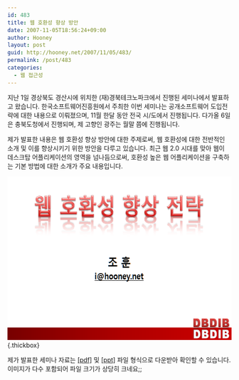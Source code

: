 ```yaml
---
id: 483
title: 웹 호환성 향상 방안
date: 2007-11-05T18:56:24+09:00
author: Hooney
layout: post
guid: http://hooney.net/2007/11/05/483/
permalink: /post/483
categories:
  - 웹 접근성
---
```

지난 1일 경상북도 경산시에 위치한 (재)경북테크노파크에서 진행된 세미나에서 발표하고 왔습니다. 한국소프트웨어진흥원에서 주최한 이번 세미나는 공개소프트웨어 도입전략에 대한 내용으로 이뤄졌으며, 11월 한달 동안 전국 시/도에서 진행됩니다. 다가올 6일은 충북도청에서 진행되며, 제 고향인 광주는 월말 쯤에 진행됩니다.

제가 발표한 내용은 웹 호환성 향상 방안에 대한 주제로써, 웹 호환성에 대한 전반적인 소개 및 이를 향상시키기 위한 방안을 다루고 있습니다. 최근 웹 2.0 시대를 맞아 웹이 데스크탑 어플리케이션의 영역을 넘나듬으로써, 호환성 높은 웹 어플리케이션을 구축하는 기본 방법에 대한 소개가 주요 내용입니다.

[<img src="/wp-content/uploads/2007/11/slide-18-50-44.png" width="599" height="367" alt="웹 호환성 세미나" class="imageframe" />](/wp-content/uploads/2007/11/slide-18-50-44.png "웹 호환성 세미나"){.thickbox}

제가 발표한 세미나 자료는 [[pdf]](/asstets/img/0711/HoonySlide071101.pdf) 및 [[ppt]](/asstets/img/0711/HoonySlide071101.ppt) 파일 형식으로 다운받아 확인할 수 있습니다. 이미지가 다수 포함되어 파일 크기가 상당히 크네요;;